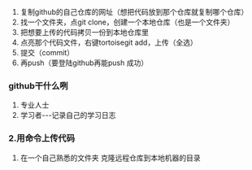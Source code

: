 1. 复制github的自己仓库的网址（想把代码放到那个仓库就复制哪个仓库）
2. 找一个文件夹，点git clone，创建一个本地仓库（也是一个文件夹）
3. 把想要上传的代码拷贝一份到本地仓库里
4. 点亮那个代码文件，右键tortoisegit add，上传（全选）
5. 提交（commit）
6. 再push（要登陆github再能push 成功）

### github干什么咧

1. 专业人士
2. 学习者---记录自己的学习日志

### 2.用命令上传代码

1. 在一个自己熟悉的文件夹   克隆远程仓库到本地机器的目录

   